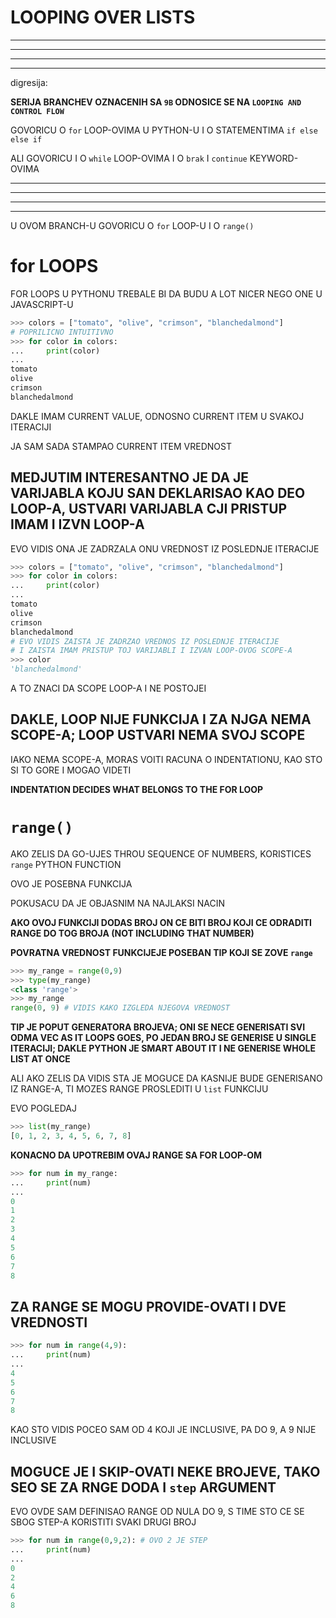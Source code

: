 # LOOPING OVER LISTS

***
***
***
***

digresija:

**SERIJA BRANCHEV OZNACENIH SA `9B` ODNOSICE SE NA `LOOPING AND CONTROL FLOW`**

GOVORICU O `for` LOOP-OVIMA U PYTHON-U I O STATEMENTIMA `if else` `else if`

ALI GOVORICU I O `while` LOOP-OVIMA I O `brak` I `continue` KEYWORD-OVIMA

***
***
***
***

U OVOM BRANCH-U GOVORICU O `for` LOOP-U I O `range()`

# for LOOPS

FOR LOOPS U PYTHONU TREBALE BI DA BUDU A LOT NICER NEGO ONE U JAVASCRIPT-U

```py
>>> colors = ["tomato", "olive", "crimson", "blanchedalmond"]
# POPRILICNO INTUITIVNO
>>> for color in colors:
...     print(color)
... 
tomato
olive
crimson
blanchedalmond
```

DAKLE IMAM CURRENT VALUE, ODNOSNO CURRENT ITEM U SVAKOJ ITERACIJI

JA SAM SADA STAMPAO CURRENT ITEM VREDNOST

## MEDJUTIM INTERESANTNO JE DA JE VARIJABLA KOJU SAN DEKLARISAO KAO DEO LOOP-A, USTVARI VARIJABLA CJI PRISTUP IMAM I IZVN LOOP-A

EVO VIDIS ONA JE ZADRZALA ONU VREDNOST IZ POSLEDNJE ITERACIJE

```py
>>> colors = ["tomato", "olive", "crimson", "blanchedalmond"]
>>> for color in colors:
...     print(color)
... 
tomato
olive
crimson
blanchedalmond
# EVO VIDIS ZAISTA JE ZADRZAO VREDNOS IZ POSLEDNJE ITERACIJE
# I ZAISTA IMAM PRISTUP TOJ VARIJABLI I IZVAN LOOP-OVOG SCOPE-A
>>> color
'blanchedalmond'
```

A TO ZNACI DA SCOPE LOOP-A I NE POSTOJEI

## DAKLE, LOOP NIJE FUNKCIJA I ZA NJGA NEMA SCOPE-A; LOOP USTVARI NEMA SVOJ SCOPE

IAKO NEMA SCOPE-A, MORAS VOITI RACUNA O INDENTATIONU, KAO STO SI TO GORE I MOGAO VIDETI

**INDENTATION DECIDES WHAT BELONGS TO THE FOR LOOP**

# `range()`

AKO ZELIS DA GO-UJES THROU SEQUENCE OF NUMBERS, KORISTICES `range` PYTHON FUNCTION

OVO JE POSEBNA FUNKCIJA

POKUSACU DA JE OBJASNIM NA NAJLAKSI NACIN

**AKO OVOJ FUNKCIJI DODAS BROJ ON CE BITI BROJ KOJI CE ODRADITI RANGE DO TOG BROJA (NOT INCLUDING THAT NUMBER)**

**POVRATNA VREDNOST FUNKCIJEJE POSEBAN TIP KOJI SE ZOVE `range`**

```py
>>> my_range = range(0,9)
>>> type(my_range)
<class 'range'>
>>> my_range
range(0, 9) # VIDIS KAKO IZGLEDA NJEGOVA VREDNOST
```

**TIP JE POPUT GENERATORA BROJEVA; ONI SE NECE GENERISATI SVI ODMA VEC AS IT LOOPS GOES, PO JEDAN BROJ SE GENERISE U SINGLE ITERACIJI; DAKLE PYTHON JE SMART ABOUT IT I NE GENERISE WHOLE LIST AT ONCE**

ALI AKO ZELIS DA VIDIS STA JE MOGUCE DA KASNIJE BUDE GENERISANO IZ RANGE-A, TI MOZES RANGE PROSLEDITI U `list` FUNKCIJU

EVO POGLEDAJ

```py
>>> list(my_range)
[0, 1, 2, 3, 4, 5, 6, 7, 8]
```

**KONACNO DA UPOTREBIM OVAJ RANGE SA FOR LOOP-OM**

```py
>>> for num in my_range:
...     print(num)
... 
0
1
2
3
4
5
6
7
8
```

## ZA RANGE SE MOGU PROVIDE-OVATI I DVE VREDNOSTI

```py
>>> for num in range(4,9):
...     print(num)
... 
4
5
6
7
8
```

KAO STO VIDIS POCEO SAM OD 4 KOJI JE INCLUSIVE, PA DO 9, A 9 NIJE INCLUSIVE

## MOGUCE JE I SKIP-OVATI NEKE BROJEVE, TAKO SEO SE ZA RNGE DODA I `step` ARGUMENT

EVO OVDE SAM DEFINISAO RANGE OD NULA DO 9, S TIME STO CE SE SBOG STEP-A KORISTITI SVAKI DRUGI BROJ

```py
>>> for num in range(0,9,2): # OVO 2 JE STEP
...     print(num)
... 
0
2
4
6
8
```